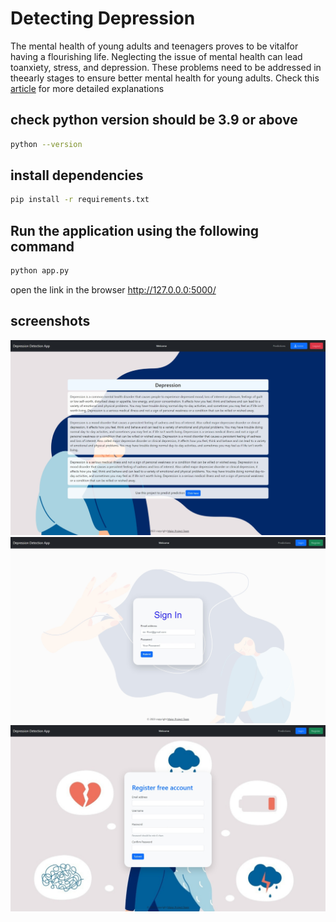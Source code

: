 # Detecting Depression 

The mental health of young adults and teenagers proves to be vitalfor having a flourishing life. Neglecting the issue of
mental health can lead toanxiety, stress, and depression. These problems need to be addressed in theearly stages to
ensure better mental health for young adults. 
Check
this [article](https://srijha09.github.io/Home/healthcare/mentalhealth/nlp/bert/transformers/wordembeddings/transferlearning/flask/2020/06/20/depression.html)
for more detailed explanations


## check python version should be 3.9 or above

```bash
python --version
```

## install dependencies

```bash
pip install -r requirements.txt
```

## Run the application using the following command

```bash
python app.py
```

open the link in the browser http://127.0.0.0:5000/


## screenshots

![Landing Page](screenshots/intro.jpeg)
![Login Page](screenshots/login.jpeg)
![Register Page](screenshots/register.jpeg)

